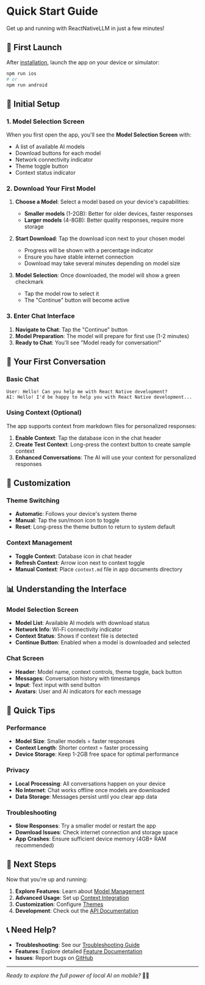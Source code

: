 # Quick Start Guide

Get up and running with ReactNativeLLM in just a few minutes!

## 🚀 First Launch

After [installation](../installation.md), launch the app on your device or simulator:

```bash
npm run ios
# or
npm run android
```

## 📱 Initial Setup

### 1. Model Selection Screen

When you first open the app, you'll see the **Model Selection Screen** with:

- A list of available AI models
- Download buttons for each model
- Network connectivity indicator
- Theme toggle button
- Context status indicator

### 2. Download Your First Model

1. **Choose a Model**: Select a model based on your device's capabilities:
   - **Smaller models** (1-2GB): Better for older devices, faster responses
   - **Larger models** (4-8GB): Better quality responses, require more storage

2. **Start Download**: Tap the download icon next to your chosen model
   - Progress will be shown with a percentage indicator
   - Ensure you have stable internet connection
   - Download may take several minutes depending on model size

3. **Model Selection**: Once downloaded, the model will show a green checkmark
   - Tap the model row to select it
   - The "Continue" button will become active

### 3. Enter Chat Interface

1. **Navigate to Chat**: Tap the "Continue" button
2. **Model Preparation**: The model will prepare for first use (1-2 minutes)
3. **Ready to Chat**: You'll see "Model ready for conversation!"

## 💬 Your First Conversation

### Basic Chat
```
User: Hello! Can you help me with React Native development?
AI: Hello! I'd be happy to help you with React Native development...
```

### Using Context (Optional)

The app supports context from markdown files for personalized responses:

1. **Enable Context**: Tap the database icon in the chat header
2. **Create Test Context**: Long-press the context button to create sample context
3. **Enhanced Conversations**: The AI will use your context for personalized responses

## 🎨 Customization

### Theme Switching
- **Automatic**: Follows your device's system theme
- **Manual**: Tap the sun/moon icon to toggle
- **Reset**: Long-press the theme button to return to system default

### Context Management
- **Toggle Context**: Database icon in chat header
- **Refresh Context**: Arrow icon next to context toggle
- **Manual Context**: Place `context.md` file in app documents directory

## 📊 Understanding the Interface

### Model Selection Screen
- **Model List**: Available AI models with download status
- **Network Info**: Wi-Fi connectivity indicator
- **Context Status**: Shows if context file is detected
- **Continue Button**: Enabled when a model is downloaded and selected

### Chat Screen
- **Header**: Model name, context controls, theme toggle, back button
- **Messages**: Conversation history with timestamps
- **Input**: Text input with send button
- **Avatars**: User and AI indicators for each message

## 🔧 Quick Tips

### Performance
- **Model Size**: Smaller models = faster responses
- **Context Length**: Shorter context = faster processing
- **Device Storage**: Keep 1-2GB free space for optimal performance

### Privacy
- **Local Processing**: All conversations happen on your device
- **No Internet**: Chat works offline once models are downloaded
- **Data Storage**: Messages persist until you clear app data

### Troubleshooting
- **Slow Responses**: Try a smaller model or restart the app
- **Download Issues**: Check internet connection and storage space
- **App Crashes**: Ensure sufficient device memory (4GB+ RAM recommended)

## 🎯 Next Steps

Now that you're up and running:

1. **Explore Features**: Learn about [Model Management](../features/model-management.md)
2. **Advanced Usage**: Set up [Context Integration](../features/context-system.md)
3. **Customization**: Configure [Themes](../features/theme-support.md)
4. **Development**: Check out the [API Documentation](../api/components/overview.md)

## 📞 Need Help?

- **Troubleshooting**: See our [Troubleshooting Guide](../guides/troubleshooting.md)
- **Features**: Explore detailed [Feature Documentation](../features/model-management.md)
- **Issues**: Report bugs on [GitHub](https://github.com/your-username/ReactNativeLLM/issues)

---

*Ready to explore the full power of local AI on mobile?* 🤖✨